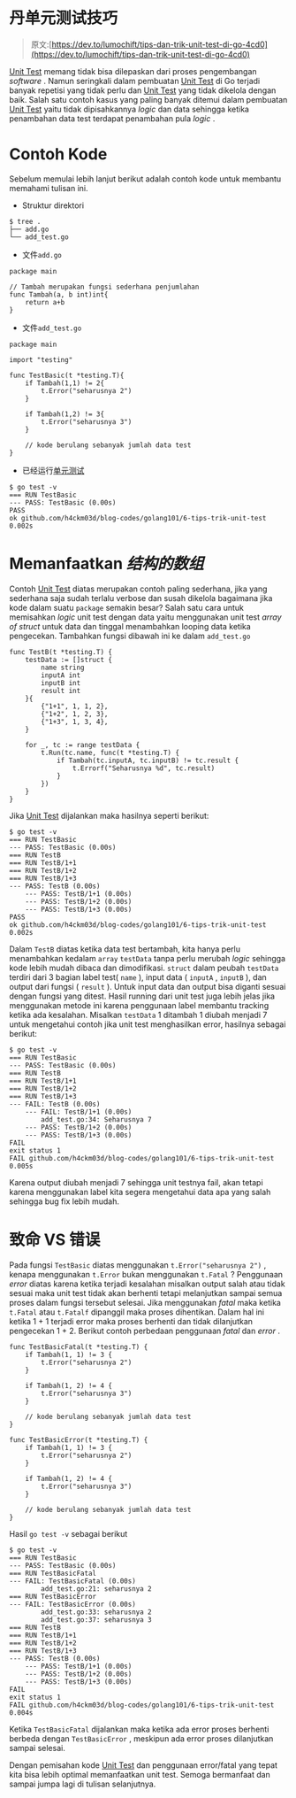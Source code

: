 # 丹单元测试技巧

> 原文:[https://dev.to/lumochift/tips-dan-trik-unit-test-di-go-4cd0](https://dev.to/lumochift/tips-dan-trik-unit-test-di-go-4cd0)

[Unit Test](https://dev.to/h4ckm03d/golang-unit-test-3fmh-temp-slug-2651667) memang tidak bisa dilepaskan dari proses pengembangan *software* . Namun seringkali dalam pembuatan [Unit Test](https://dev.to/h4ckm03d/golang-unit-test-3fmh-temp-slug-2651667) di Go terjadi banyak repetisi yang tidak perlu dan [Unit Test](https://dev.to/h4ckm03d/golang-unit-test-3fmh-temp-slug-2651667) yang tidak dikelola dengan baik. Salah satu contoh kasus yang paling banyak ditemui dalam pembuatan [Unit Test](https://dev.to/h4ckm03d/golang-unit-test-3fmh-temp-slug-2651667) yaitu tidak dipisahkannya *logic* dan data sehingga ketika penambahan data test terdapat penambahan pula *logic* .

# [](#contoh-kode)Contoh Kode

Sebelum memulai lebih lanjut berikut adalah contoh kode untuk membantu memahami tulisan ini.

*   Struktur direktori

```
$ tree .
├── add.go
└── add_test.go 
```

*   文件`add.go`

```
package main

// Tambah merupakan fungsi sederhana penjumlahan
func Tambah(a, b int)int{
    return a+b
} 
```

*   文件`add_test.go`

```
package main

import "testing"

func TestBasic(t *testing.T){
    if Tambah(1,1) != 2{
        t.Error("seharusnya 2")
    }

    if Tambah(1,2) != 3{
        t.Error("seharusnya 3")
    }

    // kode berulang sebanyak jumlah data test
} 
```

*   已经运行[单元测试](https://dev.to/h4ckm03d/golang-unit-test-3fmh-temp-slug-2651667)

```
$ go test -v
=== RUN TestBasic
--- PASS: TestBasic (0.00s)
PASS
ok github.com/h4ckm03d/blog-codes/golang101/6-tips-trik-unit-test 0.002s 
```

# [](#memanfaatkan-array-of-struct)Memanfaatkan *结构的数组*

Contoh [Unit Test](https://dev.to/h4ckm03d/golang-unit-test-3fmh-temp-slug-2651667) diatas merupakan contoh paling sederhana, jika yang sederhana saja sudah terlalu verbose dan susah dikelola bagaimana jika kode dalam suatu `package` semakin besar? Salah satu cara untuk memisahkan *logic* unit test dengan data yaitu menggunakan unit test *array of struct* untuk data dan tinggal menambahkan looping data ketika pengecekan. Tambahkan fungsi dibawah ini ke dalam `add_test.go`

```
func TestB(t *testing.T) {
    testData := []struct {
        name string
        inputA int
        inputB int
        result int
    }{
        {"1+1", 1, 1, 2},
        {"1+2", 1, 2, 3},
        {"1+3", 1, 3, 4},
    }

    for _, tc := range testData {
        t.Run(tc.name, func(t *testing.T) {
            if Tambah(tc.inputA, tc.inputB) != tc.result {
                t.Errorf("Seharusnya %d", tc.result)
            }
        })
    }
} 
```

Jika [Unit Test](https://dev.to/h4ckm03d/golang-unit-test-3fmh-temp-slug-2651667) dijalankan maka hasilnya seperti berikut:

```
$ go test -v
=== RUN TestBasic
--- PASS: TestBasic (0.00s)
=== RUN TestB
=== RUN TestB/1+1
=== RUN TestB/1+2
=== RUN TestB/1+3
--- PASS: TestB (0.00s)
    --- PASS: TestB/1+1 (0.00s)
    --- PASS: TestB/1+2 (0.00s)
    --- PASS: TestB/1+3 (0.00s)
PASS
ok github.com/h4ckm03d/blog-codes/golang101/6-tips-trik-unit-test 0.002s 
```

Dalam `TestB` diatas ketika data test bertambah, kita hanya perlu menambahkan kedalam `array` `testData` tanpa perlu merubah *logic* sehingga kode lebih mudah dibaca dan dimodifikasi. `struct` dalam peubah `testData` terdiri dari 3 bagian label test( `name` ), input data ( `inputA` , `inputB` ), dan output dari fungsi ( `result` ). Untuk input data dan output bisa diganti sesuai dengan fungsi yang ditest. Hasil running dari unit test juga lebih jelas jika menggunakan metode ini karena penggunaan label membantu tracking ketika ada kesalahan. Misalkan `testData` 1 ditambah 1 diubah menjadi 7 untuk mengetahui contoh jika unit test menghasilkan error, hasilnya sebagai berikut:

```
$ go test -v
=== RUN TestBasic
--- PASS: TestBasic (0.00s)
=== RUN TestB
=== RUN TestB/1+1
=== RUN TestB/1+2
=== RUN TestB/1+3
--- FAIL: TestB (0.00s)
    --- FAIL: TestB/1+1 (0.00s)
        add_test.go:34: Seharusnya 7
    --- PASS: TestB/1+2 (0.00s)
    --- PASS: TestB/1+3 (0.00s)
FAIL
exit status 1
FAIL github.com/h4ckm03d/blog-codes/golang101/6-tips-trik-unit-test 0.005s 
```

Karena output diubah menjadi 7 sehingga unit testnya fail, akan tetapi karena menggunakan label kita segera mengetahui data apa yang salah sehingga bug fix lebih mudah.

# [](#fatal-vs-error)致命 VS 错误

Pada fungsi `TestBasic` diatas menggunakan `t.Error("seharusnya 2")` , kenapa menggunakan `t.Error` bukan menggunakan `t.Fatal` ? Penggunaan *error* diatas karena ketika terjadi kesalahan misalkan output salah atau tidak sesuai maka unit test tidak akan berhenti tetapi melanjutkan sampai semua proses dalam fungsi tersebut selesai. Jika menggunakan *fatal* maka ketika `t.Fatal` atau `t.Fatalf` dipanggil maka proses dihentikan. Dalam hal ini ketika 1 + 1 terjadi error maka proses berhenti dan tidak dilanjutkan pengecekan 1 + 2\. Berikut contoh perbedaan penggunaan *fatal* dan *error* .

```
func TestBasicFatal(t *testing.T) {
    if Tambah(1, 1) != 3 {
        t.Error("seharusnya 2")
    }

    if Tambah(1, 2) != 4 {
        t.Error("seharusnya 3")
    }

    // kode berulang sebanyak jumlah data test
}

func TestBasicError(t *testing.T) {
    if Tambah(1, 1) != 3 {
        t.Error("seharusnya 2")
    }

    if Tambah(1, 2) != 4 {
        t.Error("seharusnya 3")
    }

    // kode berulang sebanyak jumlah data test
} 
```

Hasil `go test -v` sebagai berikut

```
$ go test -v
=== RUN TestBasic
--- PASS: TestBasic (0.00s)
=== RUN TestBasicFatal
--- FAIL: TestBasicFatal (0.00s)
        add_test.go:21: seharusnya 2
=== RUN TestBasicError
--- FAIL: TestBasicError (0.00s)
        add_test.go:33: seharusnya 2
        add_test.go:37: seharusnya 3
=== RUN TestB
=== RUN TestB/1+1
=== RUN TestB/1+2
=== RUN TestB/1+3
--- PASS: TestB (0.00s)
    --- PASS: TestB/1+1 (0.00s)
    --- PASS: TestB/1+2 (0.00s)
    --- PASS: TestB/1+3 (0.00s)
FAIL
exit status 1
FAIL github.com/h4ckm03d/blog-codes/golang101/6-tips-trik-unit-test 0.004s 
```

Ketika `TestBasicFatal` dijalankan maka ketika ada error proses berhenti berbeda dengan `TestBasicError` , meskipun ada error proses dilanjutkan sampai selesai.

Dengan pemisahan kode [Unit Test](https://dev.to/h4ckm03d/golang-unit-test-3fmh-temp-slug-2651667) dan penggunaan error/fatal yang tepat kita bisa lebih optimal memanfaatkan unit test. Semoga bermanfaat dan sampai jumpa lagi di tulisan selanjutnya.